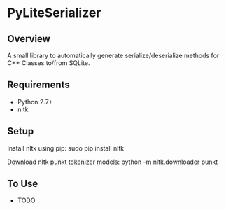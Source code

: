 PyLiteSerializer
==========================

Overview
--------
A small library to automatically generate serialize/deserialize methods for C++ Classes to/from SQLite.

Requirements
-------
- Python 2.7+
- nltk

Setup
-----
Install nltk using pip:
    sudo pip install nltk

Download nltk punkt tokenizer models:
    python -m nltk.downloader punkt 

To Use
------
- TODO
